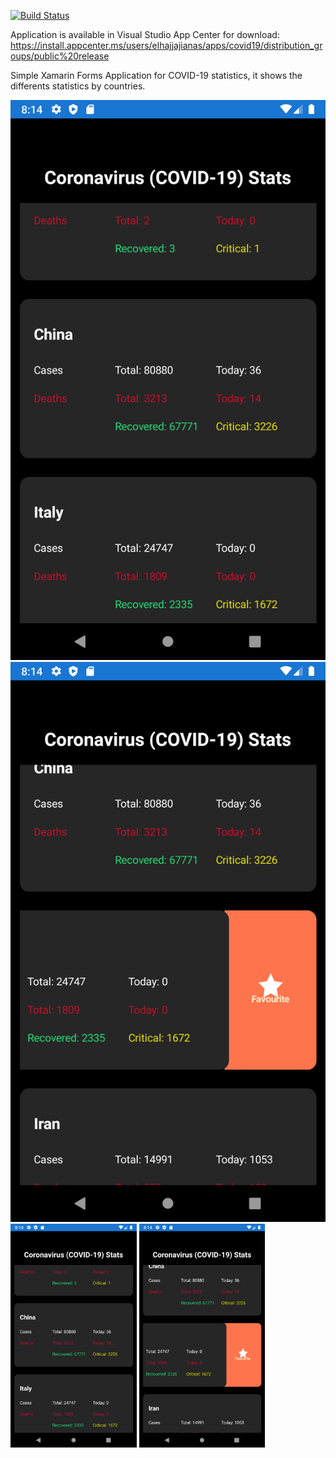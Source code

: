 [![Build Status](https://dev.azure.com/elhajjajianas/covid19.xamarin.forms/_apis/build/status/anaselhajjaji.covid19.xamarin.forms?branchName=master)](https://dev.azure.com/elhajjajianas/covid19.xamarin.forms/_build/latest?definitionId=6&branchName=master)

Application is available in Visual Studio App Center for download: https://install.appcenter.ms/users/elhajjajianas/apps/covid19/distribution_groups/public%20release

Simple Xamarin Forms Application for COVID-19 statistics, it shows the differents statistics by countries.

![ScreenShot](/images/img1.png) ![ScreenShot](/images/img2.png)
<img src="/images/img1.png" width="40%" /> <img src="/images/img2.png" width="40%" />
